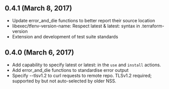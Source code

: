 ## 0.4.1 (March 8, 2017)

 * Update error_and_die functions to better report their source location
 * libexec/tfenv-version-name: Respect latest & latest:<regex> syntax in .terraform-version
 * Extension and development of test suite standards

## 0.4.0 (March 6, 2017)

 * Add capability to specify latest or latest:<regex> in the `use` and `install` actions.
 * Add error_and_die functions to standardise error output
 * Specify --tlsv1.2 to curl requests to remote repo. TLSv1.2 required; supported by but not auto-selected by older NSS.
